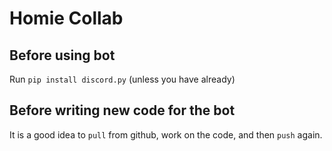 # Homie Collab

## Before using bot
Run ``pip install discord.py`` (unless you have already)

## Before writing new code for the bot
It is a good idea to ``pull`` from github, work on the code, and then ``push`` again.
